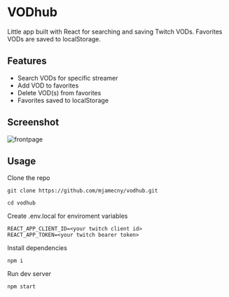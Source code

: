 # VODhub

Little app built with React for searching and saving Twitch VODs. Favorites VODs are saved to localStorage.

## Features

- Search VODs for specific streamer
- Add VOD to favorites
- Delete VOD(s) from favorites
- Favorites saved to localStorage

## Screenshot

![frontpage](https://i.imgur.com/7dXrWDD.png)

## Usage

Clone the repo

`git clone https://github.com/mjamecny/vodhub.git`

`cd vodhub`

Create .env.local for enviroment variables

```
REACT_APP_CLIENT_ID=<your twitch client id>
REACT_APP_TOKEN=<your twitch bearer token>
```

Install dependencies

`npm i`

Run dev server

`npm start `
